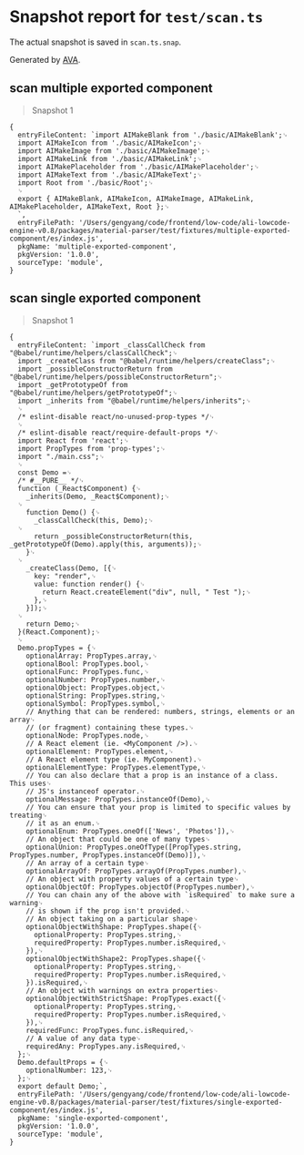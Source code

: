 # Snapshot report for `test/scan.ts`

The actual snapshot is saved in `scan.ts.snap`.

Generated by [AVA](https://avajs.dev).

## scan multiple exported component

> Snapshot 1

    {
      entryFileContent: `import AIMakeBlank from './basic/AIMakeBlank';␊
      import AIMakeIcon from './basic/AIMakeIcon';␊
      import AIMakeImage from './basic/AIMakeImage';␊
      import AIMakeLink from './basic/AIMakeLink';␊
      import AIMakePlaceholder from './basic/AIMakePlaceholder';␊
      import AIMakeText from './basic/AIMakeText';␊
      import Root from './basic/Root';␊
      ␊
      export { AIMakeBlank, AIMakeIcon, AIMakeImage, AIMakeLink, AIMakePlaceholder, AIMakeText, Root };␊
      `,
      entryFilePath: '/Users/gengyang/code/frontend/low-code/ali-lowcode-engine-v0.8/packages/material-parser/test/fixtures/multiple-exported-component/es/index.js',
      pkgName: 'multiple-exported-component',
      pkgVersion: '1.0.0',
      sourceType: 'module',
    }

## scan single exported component

> Snapshot 1

    {
      entryFileContent: `import _classCallCheck from "@babel/runtime/helpers/classCallCheck";␊
      import _createClass from "@babel/runtime/helpers/createClass";␊
      import _possibleConstructorReturn from "@babel/runtime/helpers/possibleConstructorReturn";␊
      import _getPrototypeOf from "@babel/runtime/helpers/getPrototypeOf";␊
      import _inherits from "@babel/runtime/helpers/inherits";␊
      ␊
      /* eslint-disable react/no-unused-prop-types */␊
      ␊
      /* eslint-disable react/require-default-props */␊
      import React from 'react';␊
      import PropTypes from 'prop-types';␊
      import "./main.css";␊
      ␊
      const Demo =␊
      /* #__PURE__ */␊
      function (_React$Component) {␊
        _inherits(Demo, _React$Component);␊
      ␊
        function Demo() {␊
          _classCallCheck(this, Demo);␊
      ␊
          return _possibleConstructorReturn(this, _getPrototypeOf(Demo).apply(this, arguments));␊
        }␊
      ␊
        _createClass(Demo, [{␊
          key: "render",␊
          value: function render() {␊
            return React.createElement("div", null, " Test ");␊
          },␊
        }]);␊
      ␊
        return Demo;␊
      }(React.Component);␊
      ␊
      Demo.propTypes = {␊
        optionalArray: PropTypes.array,␊
        optionalBool: PropTypes.bool,␊
        optionalFunc: PropTypes.func,␊
        optionalNumber: PropTypes.number,␊
        optionalObject: PropTypes.object,␊
        optionalString: PropTypes.string,␊
        optionalSymbol: PropTypes.symbol,␊
        // Anything that can be rendered: numbers, strings, elements or an array␊
        // (or fragment) containing these types.␊
        optionalNode: PropTypes.node,␊
        // A React element (ie. <MyComponent />).␊
        optionalElement: PropTypes.element,␊
        // A React element type (ie. MyComponent).␊
        optionalElementType: PropTypes.elementType,␊
        // You can also declare that a prop is an instance of a class. This uses␊
        // JS's instanceof operator.␊
        optionalMessage: PropTypes.instanceOf(Demo),␊
        // You can ensure that your prop is limited to specific values by treating␊
        // it as an enum.␊
        optionalEnum: PropTypes.oneOf(['News', 'Photos']),␊
        // An object that could be one of many types␊
        optionalUnion: PropTypes.oneOfType([PropTypes.string, PropTypes.number, PropTypes.instanceOf(Demo)]),␊
        // An array of a certain type␊
        optionalArrayOf: PropTypes.arrayOf(PropTypes.number),␊
        // An object with property values of a certain type␊
        optionalObjectOf: PropTypes.objectOf(PropTypes.number),␊
        // You can chain any of the above with `isRequired` to make sure a warning␊
        // is shown if the prop isn't provided.␊
        // An object taking on a particular shape␊
        optionalObjectWithShape: PropTypes.shape({␊
          optionalProperty: PropTypes.string,␊
          requiredProperty: PropTypes.number.isRequired,␊
        }),␊
        optionalObjectWithShape2: PropTypes.shape({␊
          optionalProperty: PropTypes.string,␊
          requiredProperty: PropTypes.number.isRequired,␊
        }).isRequired,␊
        // An object with warnings on extra properties␊
        optionalObjectWithStrictShape: PropTypes.exact({␊
          optionalProperty: PropTypes.string,␊
          requiredProperty: PropTypes.number.isRequired,␊
        }),␊
        requiredFunc: PropTypes.func.isRequired,␊
        // A value of any data type␊
        requiredAny: PropTypes.any.isRequired,␊
      };␊
      Demo.defaultProps = {␊
        optionalNumber: 123,␊
      };␊
      export default Demo;`,
      entryFilePath: '/Users/gengyang/code/frontend/low-code/ali-lowcode-engine-v0.8/packages/material-parser/test/fixtures/single-exported-component/es/index.js',
      pkgName: 'single-exported-component',
      pkgVersion: '1.0.0',
      sourceType: 'module',
    }

